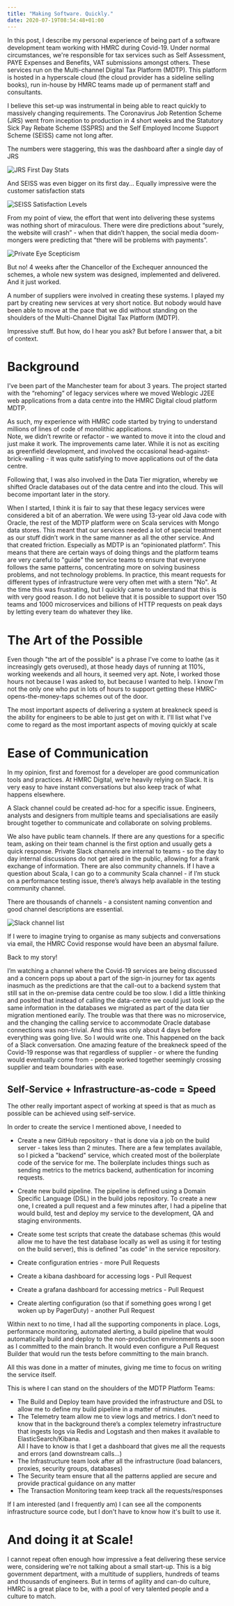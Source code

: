 ```yaml
---
title: "Making Software. Quickly."
date: 2020-07-19T08:54:48+01:00
---
```


In this post, I describe my personal experience of being part of a software development team working with HMRC 
during Covid-19.  Under normal circumstances, we're responsible for tax services such as 
Self Assessment, PAYE Expenses and Benefits, VAT submissions amongst others. These services run on the Multi-channel 
Digital Tax Platform (MDTP).  This platform is hosted in a hyperscale cloud (the cloud provider has a sideline selling books), 
run in-house by HMRC teams made up of permanent staff and consultants.  

I believe this set-up was instrumental in being able to react quickly to massively changing requirements. 
The Coronavirus Job Retention Scheme (JRS) went from inception to production in 4 short weeks and the Statutory Sick Pay 
Rebate Scheme (SSPRS) and the Self Employed Income Support Scheme (SEISS) came not long after.   

The numbers were staggering, this was the dashboard after a single day of JRS

![JRS First Day Stats](/images/making_software_quickly_stats_1.png)

And SEISS was even bigger on its first day... Equally impressive were the customer satisfaction stats

![SEISS Satisfaction Levels](/images/making_software_quickly_stats_2.png)

From my point of view, the effort that went into delivering these systems was nothing short of miraculous. 
There were dire predictions about “surely, the website will crash” - when that didn’t happen, the social media 
doom-mongers were predicting that “there will be problems with payments”.  

![Private Eye Scepticism](/images/making_software_quickly_eye.jpg)

But no! 4 weeks after the Chancellor of the Exchequer announced the schemes, a whole new system 
was designed, implemented and delivered. And it just worked.  

A number of suppliers were involved in creating these systems.  I played my part by creating new services at very short 
notice.  But nobody would have been able to move at the pace that we did without standing on the shoulders of the 
Multi-Channel Digital Tax Platform (MDTP).  

Impressive stuff.  But how, do I hear you ask?  But before I answer that, a bit of context.

# Background 

I’ve been part of the Manchester team for about 3 years.  The project started with the “rehoming” of legacy services 
where we moved Weblogic J2EE web applications from a data centre into the HMRC Digital cloud platform MDTP.

As such, my experience with HMRC code started by trying to understand millions of lines of code of monolithic applications.  
Note, we didn’t rewrite or refactor - we wanted to move it into the cloud and just make it work.  The improvements came 
later.  While it is not as exciting as greenfield development, and involved the occasional head-against-brick-walling - 
it was quite satisfying to move applications out of the data centre.

Following that, I was also involved in the Data Tier migration, whereby we shifted Oracle databases out of the data 
centre and into the cloud. This will become important later in the story.

When I started, I think it is fair to say that these legacy services were considered a bit of an aberration. We 
were using 13-year old Java code with Oracle, the rest of the MDTP platform were on Scala services with Mongo data 
stores.  This meant that our services needed a lot of special treatment as our stuff didn’t work in the same manner 
as all the other service.  And that created friction.  Especially as MDTP is an “opinionated platform”.  This means 
that there are certain ways of doing things and the platform teams are very careful to "guide" the service teams 
to ensure that everyone follows the same patterns, concentrating more on solving business problems, and not technology 
problems.  In practice, this meant requests for different types of infrastructure were very often met with a stern "No". 
At the time this was frustrating, but I quickly came to understand that this is with very good reason.  I do not 
believe that it is possible to support over 150 teams and 1000 microservices and billions of HTTP requests on 
peak days by letting every team do whatever they like.

# The Art of the Possible

Even though "the art of the possible" is a phrase I've come to loathe (as it increasingly gets overused), at those heady 
days of running at 110%, working weekends and all hours, it seemed very apt. Note, I worked those hours not because I was 
asked to, but because I wanted to help.  I know I'm not the only one who put in lots of hours to support getting these 
HMRC-opens-the-money-taps schemes out of the door.

The most important aspects of delivering a system at breakneck speed is the ability for engineers to be 
able to just get on with it.  I'll list what I've come to regard as the most important aspects of moving quickly at scale

# Ease of Communication

In my opinion, first and foremost for a developer are good communication tools and practices.  At HMRC Digital, we’re 
heavily relying on Slack.  It is very easy to have instant conversations but also keep track of what happens elsewhere.

A Slack channel could be created ad-hoc for a specific issue.  Engineers, analysts and designers from multiple teams 
and specialisations are easily brought together to communicate and collaborate on solving problems.

We also have public team channels.  If there are any questions for a specific team, asking on their team channel is the 
first option and usually gets a quick response. Private Slack channels are internal to teams - so the day to day internal 
discussions do not get aired in the public, allowing for a frank exchange of information.  There are also community 
channels.  If I have a question about Scala, I can go to a community Scala channel - if I’m 
stuck on a performance testing issue, there’s always help available in the testing community channel.

There are thousands of channels - a consistent naming convention and good channel descriptions are essential.

![Slack channel list](/images/making_software_quickly_slack.png)

If I were to imagine trying to organise as many subjects and conversations via email, the HMRC Covid response would have 
been an abysmal failure.

Back to my story!

I’m watching a channel where the Covid-19 services are being discussed and a concern pops up about a part of the 
sign-in journey for tax agents inasmuch as the predictions are that the call-out to a backend system that still 
sat in the on-premise data centre could be too slow.  I did a little thinking and posited that instead of calling 
the data-centre we could just look up the same information in the databases we migrated as part of the data tier 
migration mentioned earily.  The trouble was that there was no microservice, and the changing the calling service to 
accommodate Oracle database connections was non-trivial.  And this was only about 4 days before everything was going live.
So I would write one.  This happened on the back of a Slack conversation.  One amazing feature of the breakneck 
speed of the Covid-19 response was that regardless of supplier - or where the funding would eventually 
come from - people worked together seemingly crossing supplier and team boundaries with ease.

## Self-Service + Infrastructure-as-code = Speed

The other really important aspect of working at speed is that as much as possible can be achieved using self-service.

In order to create the service I mentioned above, I needed to

* Create a new GitHub repository - that is done via a job on the build server - takes less than 2 minutes. There are a
few templates available, so I picked a "backend" service, which created most of the boilerplate code of the service for me.
The boilerplate includes things such as sending metrics to the metrics backend, authentication for incoming requests.

* Create new build pipeline. The pipeline is defined using a Domain Specific Language (DSL) in the build jobs repository.
To create a new one, I created a pull request and a few minutes after, I had a pipeline that would build, test and deploy
my service to the development, QA and staging environments.  

* Create some test scripts that create the database schemas (this would allow me to have the test database locally as 
well as using it for testing on the build server), this is defined "as code" in the service repository. 

* Create configuration entries - more Pull Requests
* Create a kibana dashboard for accessing logs - Pull Request
* Create a grafana dashboard for accessing metrics - Pull Request
* Create alerting configuration (so that if something goes wrong I get woken up by PagerDuty) - another Pull Request

Within next to no time, I had all the supporting components in place.  Logs, performance monitoring, automated alerting, 
a build pipeline that would automatically build and deploy to the non-production environments as soon as I committed to 
the main branch.  It would even configure a Pull Request Builder that would run the tests before committing to the main
branch.

All this was done in a matter of minutes, giving me time to focus on writing the service itself.

This is where I can stand on the shoulders of the MDTP Platform Teams: 

* The Build and Deploy team have provided the infrastructure and DSL to allow me to define my build pipeline in a 
matter of minutes.  
* The Telemetry team allow me to view logs and metrics.  I don't need to know that in the background there’s a complex
telemetry infrastructure that ingests logs via Redis and Logstash and then makes it available to ElasticSearch/Kibana.  
All I have to know is that I get a dashboard that gives me all the requests and errors (and downstream calls...)
* The Infrastructure team look after all the infrastructure (load balancers, proxies, security groups, databases)
* The Security team ensure that all the patterns applied are secure and provide practical guidance on any matter
* The Transaction Monitoring team keep track all the requests/responses

If I am interested (and I frequently am) I can see all the components infrastructure source code, but I don't have to
know how it's built to use it.

# And doing it at Scale!

I cannot repeat often enough how impressive a feat delivering these service were, considering we're not talking about
a small start-up.  This is a big government department, with a multitude of suppliers, hundreds of teams and 
thousands of engineers.  But in terms of agility and can-do culture, HMRC is a great place to be, with a pool of 
very talented people and a culture to match.


